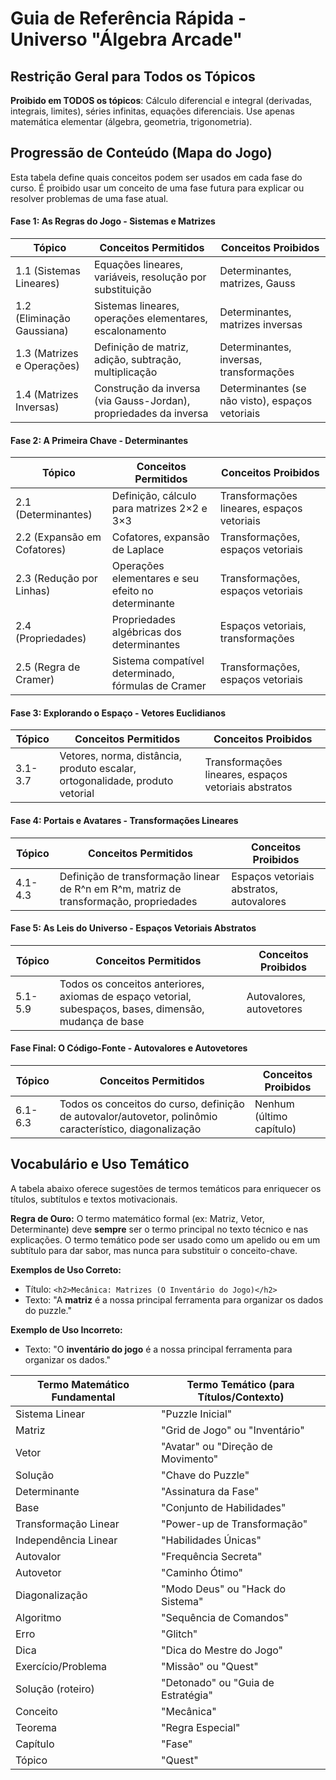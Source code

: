 # Guia de Referência Rápida - Universo "Álgebra Arcade"

## Restrição Geral para Todos os Tópicos
**Proibido em TODOS os tópicos**: Cálculo diferencial e integral (derivadas, integrais, limites), séries infinitas, equações diferenciais. Use apenas matemática elementar (álgebra, geometria, trigonometria).

## Progressão de Conteúdo (Mapa do Jogo)
Esta tabela define quais conceitos podem ser usados em cada fase do curso. É proibido usar um conceito de uma fase futura para explicar ou resolver problemas de uma fase atual.

#### Fase 1: As Regras do Jogo - Sistemas e Matrizes
| Tópico | Conceitos Permitidos | Conceitos Proibidos |
|--------|----------------------|---------------------|
| 1.1 (Sistemas Lineares) | Equações lineares, variáveis, resolução por substituição | Determinantes, matrizes, Gauss |
| 1.2 (Eliminação Gaussiana) | Sistemas lineares, operações elementares, escalonamento | Determinantes, matrizes inversas |
| 1.3 (Matrizes e Operações) | Definição de matriz, adição, subtração, multiplicação | Determinantes, inversas, transformações |
| 1.4 (Matrizes Inversas) | Construção da inversa (via Gauss-Jordan), propriedades da inversa | Determinantes (se não visto), espaços vetoriais |

#### Fase 2: A Primeira Chave - Determinantes
| Tópico | Conceitos Permitidos | Conceitos Proibidos |
|--------|----------------------|---------------------|
| 2.1 (Determinantes) | Definição, cálculo para matrizes 2×2 e 3×3 | Transformações lineares, espaços vetoriais |
| 2.2 (Expansão em Cofatores) | Cofatores, expansão de Laplace | Transformações, espaços vetoriais |
| 2.3 (Redução por Linhas) | Operações elementares e seu efeito no determinante | Transformações, espaços vetoriais |
| 2.4 (Propriedades) | Propriedades algébricas dos determinantes | Espaços vetoriais, transformações |
| 2.5 (Regra de Cramer) | Sistema compatível determinado, fórmulas de Cramer | Transformações, espaços vetoriais |

#### Fase 3: Explorando o Espaço - Vetores Euclidianos
| Tópico | Conceitos Permitidos | Conceitos Proibidos |
|--------|----------------------|---------------------|
| 3.1-3.7 | Vetores, norma, distância, produto escalar, ortogonalidade, produto vetorial | Transformações lineares, espaços vetoriais abstratos |

#### Fase 4: Portais e Avatares - Transformações Lineares
| Tópico | Conceitos Permitidos | Conceitos Proibidos |
|--------|----------------------|---------------------|
| 4.1-4.3 | Definição de transformação linear de R^n em R^m, matriz de transformação, propriedades | Espaços vetoriais abstratos, autovalores |

#### Fase 5: As Leis do Universo - Espaços Vetoriais Abstratos
| Tópico | Conceitos Permitidos | Conceitos Proibidos |
|--------|----------------------|---------------------|
| 5.1-5.9 | Todos os conceitos anteriores, axiomas de espaço vetorial, subespaços, bases, dimensão, mudança de base | Autovalores, autovetores |

#### Fase Final: O Código-Fonte - Autovalores e Autovetores
| Tópico | Conceitos Permitidos | Conceitos Proibidos |
|--------|----------------------|---------------------|
| 6.1-6.3 | Todos os conceitos do curso, definição de autovalor/autovetor, polinômio característico, diagonalização | Nenhum (último capítulo) |


## Vocabulário e Uso Temático

A tabela abaixo oferece sugestões de termos temáticos para enriquecer os títulos, subtítulos e textos motivacionais.

**Regra de Ouro:** O termo matemático formal (ex: Matriz, Vetor, Determinante) deve **sempre** ser o termo principal no texto técnico e nas explicações. O termo temático pode ser usado como um apelido ou em um subtítulo para dar sabor, mas nunca para substituir o conceito-chave.

**Exemplos de Uso Correto:**
- Título: `<h2>Mecânica: Matrizes (O Inventário do Jogo)</h2>`
- Texto: "A **matriz** é a nossa principal ferramenta para organizar os dados do puzzle."

**Exemplo de Uso Incorreto:**
- Texto: "O **inventário do jogo** é a nossa principal ferramenta para organizar os dados."

| Termo Matemático Fundamental | Termo Temático (para Títulos/Contexto) |
|------------------------------|----------------------------------------|
| Sistema Linear               | "Puzzle Inicial"                       |
| Matriz                       | "Grid de Jogo" ou "Inventário"         |
| Vetor                        | "Avatar" ou "Direção de Movimento"     |
| Solução                      | "Chave do Puzzle"                      |
| Determinante                 | "Assinatura da Fase"                   |
| Base                         | "Conjunto de Habilidades"              |
| Transformação Linear         | "Power-up de Transformação"            |
| Independência Linear         | "Habilidades Únicas"                   |
| Autovalor                    | "Frequência Secreta"                   |
| Autovetor                    | "Caminho Ótimo"                        |
| Diagonalização               | "Modo Deus" ou "Hack do Sistema"       |
| Algoritmo                    | "Sequência de Comandos"                |
| Erro                         | "Glitch"                               |
| Dica                         | "Dica do Mestre do Jogo"               |
| Exercício/Problema           | "Missão" ou "Quest"                    |
| Solução (roteiro)            | "Detonado" ou "Guia de Estratégia"     |
| Conceito                     | "Mecânica"                             |
| Teorema                      | "Regra Especial"                       |
| Capítulo                     | "Fase"                                 |
| Tópico                       | "Quest"                                |